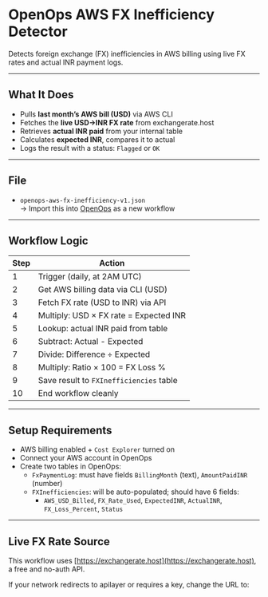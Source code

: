 # OpenOps AWS FX Inefficiency Detector

Detects foreign exchange (FX) inefficiencies in AWS billing using live FX rates and actual INR payment logs.

---

## What It Does

- Pulls **last month’s AWS bill (USD)** via AWS CLI
- Fetches the **live USD→INR FX rate** from exchangerate.host
- Retrieves **actual INR paid** from your internal table
- Calculates **expected INR**, compares it to actual
- Logs the result with a status: `Flagged` or `OK`

---

## File

- `openops-aws-fx-inefficiency-v1.json`  
  → Import this into [OpenOps](https://openops.dev) as a new workflow

---

## Workflow Logic

| Step | Action                                      |
|------|---------------------------------------------|
| 1    | Trigger (daily, at 2AM UTC)                 |
| 2    | Get AWS billing data via CLI (USD)          |
| 3    | Fetch FX rate (USD to INR) via API          |
| 4    | Multiply: USD × FX rate = Expected INR      |
| 5    | Lookup: actual INR paid from table          |
| 6    | Subtract: Actual - Expected                 |
| 7    | Divide: Difference ÷ Expected               |
| 8    | Multiply: Ratio × 100 = FX Loss %           |
| 9    | Save result to `FXInefficiencies` table     |
| 10   | End workflow cleanly                        |

---

## Setup Requirements

- AWS billing enabled + `Cost Explorer` turned on
- Connect your AWS account in OpenOps
- Create two tables in OpenOps:
  - `FxPaymentLog`: must have fields `BillingMonth` (text), `AmountPaidINR` (number)
  - `FXInefficiencies`: will be auto-populated; should have 6 fields:
    - `AWS_USD_Billed`, `FX_Rate_Used`, `ExpectedINR`, `ActualINR`, `FX_Loss_Percent`, `Status`

---

## Live FX Rate Source

This workflow uses [https://exchangerate.host](https://exchangerate.host), a free and no-auth API.

If your network redirects to apilayer or requires a key, change the URL to:

